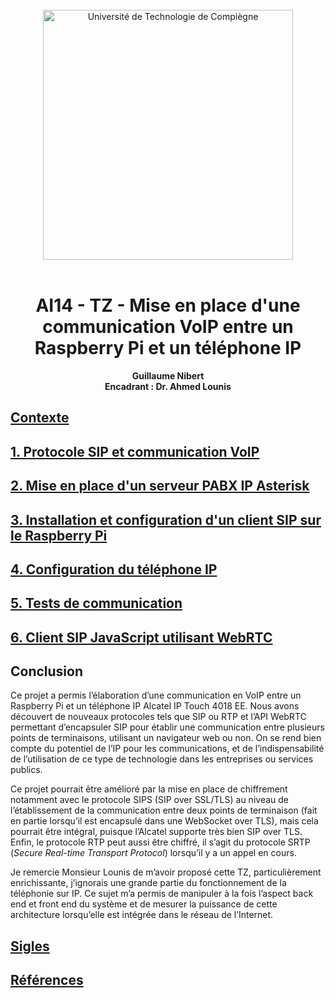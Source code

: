 <div align="center">
<br>
<img src="https://www.utc.fr/wp-content/uploads/sites/28/2019/05/SU-UTC18-70.svg" alt="Université de Technologie de Compiègne" width="400">
<br>
<br>

# AI14 - TZ - Mise en place d'une communication VoIP entre un Raspberry Pi et un téléphone IP


**Guillaume Nibert  
Encadrant : Dr. Ahmed Lounis**

</div>

## [Contexte](README.md)

## [1. Protocole SIP et communication VoIP](1_sip_voip.md)

## [2. Mise en place d'un serveur PABX IP Asterisk](2_ipbx_asterisk.md)

## [3. Installation et configuration d'un client SIP sur le Raspberry Pi](3_install_client_sip_rpi.md)

## [4. Configuration du téléphone IP](4_config_alcatel.md)

## [5. Tests de communication](5_tests_com_sip.md)

## [6. Client SIP JavaScript utilisant WebRTC](6_sip_webrtc.md)

## Conclusion

Ce projet a permis l’élaboration d’une communication en VoIP entre un Raspberry Pi et un téléphone IP Alcatel IP Touch 4018 EE. Nous avons découvert de nouveaux protocoles tels que SIP ou RTP et l’API WebRTC permettant d’encapsuler SIP pour établir une communication entre plusieurs points de terminaisons, utilisant un navigateur web ou non. On se rend bien compte du potentiel de l’IP pour les communications, et de l’indispensabilité de l’utilisation de ce type de technologie dans les entreprises ou services publics.

Ce projet pourrait être amélioré par la mise en place de chiffrement notamment avec le protocole SIPS (SIP over SSL/TLS) au niveau de l’établissement de la communication entre deux points de terminaison (fait en partie lorsqu’il est encapsulé dans une WebSocket over TLS), mais cela pourrait être intégral, puisque l’Alcatel supporte très bien SIP over TLS. Enfin, le protocole RTP peut aussi être chiffré, il s’agit du protocole SRTP (*Secure Real-time Transport Protocol*) lorsqu’il y a un appel en cours.

Je remercie Monsieur Lounis de m’avoir proposé cette TZ, particulièrement enrichissante, j’ignorais une grande partie du fonctionnement de la téléphonie sur IP. Ce sujet m’a permis de manipuler à la fois l’aspect back end et front end du système et de mesurer la puissance de cette architecture lorsqu’elle est intégrée dans le réseau de l’Internet.

## [Sigles](Sigles.md)

## [Références](References.md)